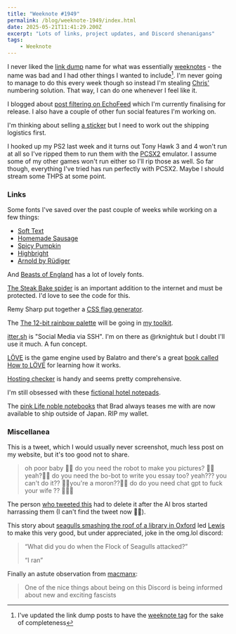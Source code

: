 ```yaml
---
title: "Weeknote #1949"
permalink: /blog/weeknote-1949/index.html
date: 2025-05-21T11:41:29.200Z
excerpt: "Lots of links, project updates, and Discord shenanigans"
tags:
    - Weeknote
---
```


I never liked the [link dump](https://rknight.me/blog/tags/linkdump/) name for what was essentially [weeknotes](https://gilest.org/doingweeknotes/index.html) - the name was bad and I had other things I wanted to include[^1]. I'm never going to manage to do this every week though so instead I'm stealing [Chris'](https://chrishannah.me/weeknote/1703/) numbering solution. That way, I can do one whenever I feel like it.

I blogged about [post filtering on EchoFeed](https://rknight.me/blog/hack-club-post-filtering-on-echofeed/) which I'm currently finalising for release. I also have a couple of other fun social features I'm working on.

I'm thinking about selling [a sticker](https://social.lol/@robb/114502593595519553) but I need to work out the shipping logistics first.

I hooked up my PS2 last week and it turns out Tony Hawk 3 and 4 won't run at all so I've ripped them to run them with the [PCSX2](https://pcsx2.net/) emulator. I assume some of my other games won't run either so I'll rip those as well. So far though, everything I've tried has run perfectly with PCSX2. Maybe I should stream some THPS at some point.

### Links

Some fonts I've saved over the past couple of weeks while working on a few things:

- [Soft Text](https://www.future-fonts.com/soft-type/soft-text)
- [Homemade Sausage](https://www.dafont.com/homemade-sausage.font)
- [Spicy Pumpkin](https://www.dafont.com/spicy-pumpkin.font)
- [Highbright](https://www.creativefabrica.com/product/highbright-font/)
- [Arnold by Rüdiger](https://www.future-fonts.com/rudiger/arnold)

And [Beasts of England](https://beastsofengland.co) has a lot of lovely fonts.

[The Steak Bake spider](https://alasdairrae.github.io/steakbakespider/) is an important addition to the internet and must be protected. I'd love to see the code for this.

Remy Sharp put together a [CSS flag generator](https://flag.isthe.link).

The [The 12-bit rainbow palette](https://iamkate.com/data/12-bit-rainbow/) will be going in [my toolkit](https://rknight.me/intersect/web/toolkit/).

[itter.sh](https://www.itter.sh/) is "Social Media via SSH". I'm on there as @rknightuk but I doubt I'll use it much. A fun concept.

[LÖVE](https://love2d.org/) is the game engine used by Balatro and there's a great [book called How to LÖVE](https://sheepolution.com/learn/book/contents) for learning how it works.

[Hosting checker](https://hosting-checker.net) is handy and seems pretty comprehensive.

I'm still obsessed with these [fictional hotel notepads](https://www.herblester.com/collections/stationery). 

The [pink Life noble notebooks](https://hachimonjiya.com/en-us/collections/original-notes/products/noble-note-ayame) that Brad always teases me with are now available to ship outside of Japan. RIP my wallet.

### Miscellanea

This is a tweet, which I would usually never screenshot, much less post on my website, but it's too good not to share.

> oh poor baby 🥺🥺 do you need the robot to make you pictures? 🥺🥺 yeah?🥺🥺 do you need the bo-bot to write you essay too? yeah??? you can't do it?? 🥺🥺you're a moron??🥺🥺 do do you need chat gpt to fuck your wife ?? 🥺🥺🥺

The person [who tweeted this](https://x.com/peterokii) had to delete it after the AI bros started harrassing them (I can't find the tweet now 🤷‍♂️).

This story about [seagulls smashing the roof of a library in Oxford](https://thetab.com/2025/04/15/university-of-oxford-building-evacuated-after-seagulls-smash-glass-roof-with-stones) led [Lewis](https://lewisdale.dev) to make this very good, but under appreciated, joke in the omg.lol discord:

> “What did you do when the Flock of Seagulls attacked?” 
>
> “I ran”

Finally an astute observation from [macmanx](https://macmanx.com):

> One of the nice things about being on this Discord is being informed about new and exciting fascists

[^1]: I've updated the link dump posts to have the [weeknote tag](https://rknight.me/blog/tags/weeknote/) for the sake of completeness